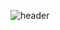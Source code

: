 ![header](https://capsule-render.vercel.app/api?type=soft&color=auto&height=300&section=header&text=Insutant&fontSize=90&animation=twinkling)
